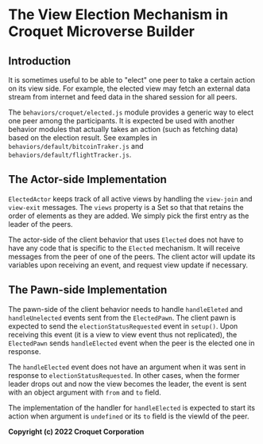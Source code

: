 # The View Election Mechanism in Croquet Microverse Builder

## Introduction

It is sometimes useful to be able to "elect" one peer to take a certain action on its view side. For example, the elected view may fetch an external data stream from internet and feed data in the shared session for all peers.

The `behaviors/croquet/elected.js` module provides a generic way to elect one peer among the participants. It is expected be used with another behavior modules that actually takes an action (such as fetching data) based on the election result.  See examples in `behaviors/default/bitcoinTraker.js` and `behaviors/default/flightTracker.js`.

## The Actor-side Implementation

`ElectedActor` keeps track of all active views by handling the `view-join` and `view-exit` messages. The `views` property is a Set so that that retains the order of elements as they are added. We simply pick the first entry as the leader of the peers.

The actor-side of the client behavior that uses `Elected` does not have to have any code that is specific to the `Elected` mechanism. It will receive messages from the peer of one of the peers. The client actor will update its variables upon receiving an event, and request view update if necessary.

## The Pawn-side Implementation

The pawn-side of the client behavior needs to handle `handleEleted` and `handleUnelected` events sent from the `ElectedPawn`. The client pawn is expected to send the `electionStatusRequested` event in `setup()`. Upon receiving this event (it is a view to view event thus not replicated), the `ElectedPawn` sends `handleElected` event when the peer is the elected one in response.

The `handleElected` event does not have an argument when it was sent in response to `electionStatusRequested`. In other cases, when the former leader drops out and now the view becomes the leader, the event is sent with an object argument with `from` and `to` field.

The implementation of the handler for `handleElected` is expected to start its action when argument is `undefined` or its `to` field is the viewId of the peer.



**Copyright (c) 2022 Croquet Corporation**

